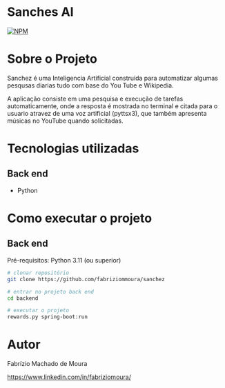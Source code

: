 # Sanches AI
[![NPM](https://img.shields.io/npm/l/react)](https://github.com/fabriziommoura/microsoftrewardsbot/blob/main/LICENSE) 

# Sobre o Projeto

Sanchez é uma Inteligencia Artificial construída para automatizar algumas pesqusas diarias tudo com base do You Tube e Wikipedia.

A aplicação consiste em uma pesquisa e execução de tarefas automaticamente, onde a resposta é mostrada no terminal e citada para o usuario atravez de uma voz artificial (pyttsx3), que também apresenta músicas no YouTube quando solicitadas.

#

# Tecnologias utilizadas
## Back end
- Python

# Como executar o projeto

## Back end
Pré-requisitos: Python 3.11 (ou superior)
```bash
# clonar repositório
git clone https://github.com/fabriziommoura/sanchez

# entrar no projeto back end
cd backend

# executar o projeto
rewards.py spring-boot:run
```


# Autor

Fabrízio Machado de Moura

https://www.linkedin.com/in/fabriziomoura/
